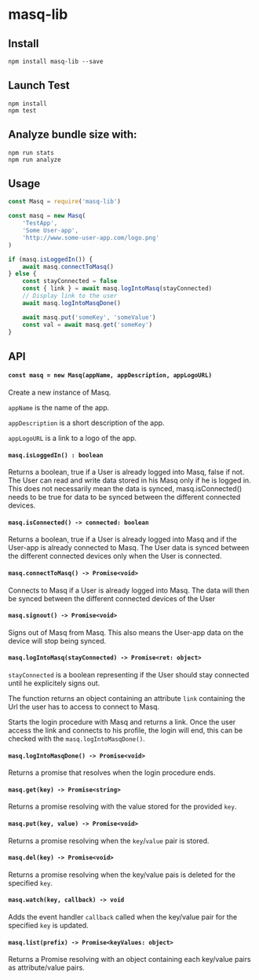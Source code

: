 # masq-lib

## Install
```
npm install masq-lib --save
```

## Launch Test
```
npm install
npm test
```

## Analyze bundle size with:
```
npm run stats
npm run analyze
```


## Usage

``` js
const Masq = require('masq-lib')

const masq = new Masq(
    'TestApp',
    'Some User-app',
    'http://www.some-user-app.com/logo.png'
)

if (masq.isLoggedIn()) {
    await masq.connectToMasq()
} else {
    const stayConnected = false
    const { link } = await masq.logIntoMasq(stayConnected)
    // Display link to the user
    await masq.logIntoMasqDone()

    await masq.put('someKey', 'someValue')
    const val = await masq.get('someKey')
}
```

## API

#### `const masq = new Masq(appName, appDescription, appLogoURL)`

Create a new instance of Masq.

`appName` is the name of the app.

`appDescription` is a short description of the app.

`appLogoURL` is a link to a logo of the app.


#### `masq.isLoggedIn() : boolean`

Returns a boolean, true if a User is already logged into Masq, false if not.
The User can read and write data stored in his Masq only if he is logged in.
This does not necessarily mean the data is synced, masq.isConnected() needs to be true for data to be synced between the different connected devices.

#### `masq.isConnected() -> connected: boolean`

Returns a boolean, true if a User is already logged into Masq and if the User-app is already connected to Masq.
The User data is synced between the different connected devices only when the User is connected.

#### `masq.connectToMasq() -> Promise<void>`

Connects to Masq if a User is already logged into Masq.
The data will then be synced between the different connected devices of the User

#### `masq.signout() -> Promise<void>`

Signs out of Masq from Masq.
This also means the User-app data on the device will stop being synced.

#### `masq.logIntoMasq(stayConnected) -> Promise<ret: object>`

`stayConnected` is a boolean representing if the User should stay connected until he explicitely signs out.

The function returns an object containing an attribute `link` containing the Url the user has to access to connect to Masq.

Starts the login procedure with Masq and returns a link.
Once the user access the link and connects to his profile, the login will end, this can be checked with the `masq.logIntoMasqDone()`.

#### `masq.logIntoMasqDone() -> Promise<void>`

Returns a promise that resolves when the login procedure ends.

#### `masq.get(key) -> Promise<string>`

Returns a promise resolving with the value stored for the provided `key`.

#### `masq.put(key, value) -> Promise<void>`

Returns a promise resolving when the `key`/`value` pair is stored.

#### `masq.del(key) -> Promise<void>`

Returns a promise resolving when the key/value pais is deleted for the specified `key`.

#### `masq.watch(key, callback) -> void`

Adds the event handler `callback` called when the key/value pair for the specified `key` is updated.

#### `masq.list(prefix) -> Promise<keyValues: object>`

Returns a Promise resolving with an object containing each key/value pairs as attribute/value pairs.
